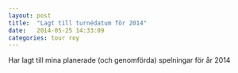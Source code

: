 ```yaml
---
layout: post
title:  "Lagt till turnédatum för 2014"
date:   2014-05-25 14:33:09
categories: tour roy
---
```


Har lagt till mina planerade (och genomförda) spelningar för år 2014
